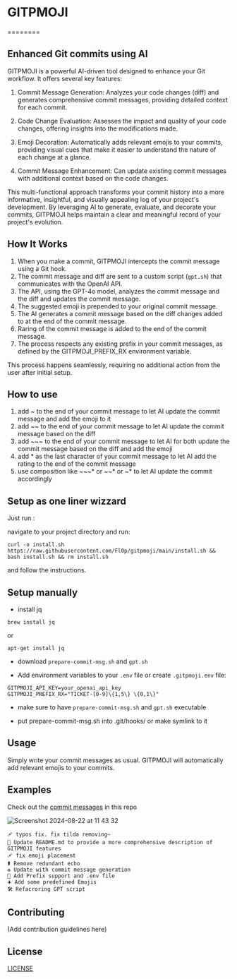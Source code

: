 # GITPMOJI
========

Enhanced Git commits using AI
-----------------------------

GITPMOJI is a powerful AI-driven tool designed to enhance your Git workflow. It offers several key features:

1. Commit Message Generation: Analyzes your code changes (diff) and generates comprehensive commit messages, providing detailed context for each commit.

2. Code Change Evaluation: Assesses the impact and quality of your code changes, offering insights into the modifications made.

3. Emoji Decoration: Automatically adds relevant emojis to your commits, providing visual cues that make it easier to understand the nature of each change at a glance.

4. Commit Message Enhancement: Can update existing commit messages with additional context based on the code changes.

This multi-functional approach transforms your commit history into a more informative, insightful, and visually appealing log of your project's development. By leveraging AI to generate, evaluate, and decorate your commits, GITPMOJI helps maintain a clear and meaningful record of your project's evolution.

## How It Works

1. When you make a commit, GITPMOJI intercepts the commit message using a Git hook.
2. The commit message and diff are sent to a custom script (`gpt.sh`) that communicates with the OpenAI API.
3. The API, using the GPT-4o model, analyzes the commit message and the diff and updates the commit message.
4. The suggested emoji is prepended to your original commit message.
5. The AI generates a commit message based on the diff changes added to at the end of the commit message.
6. Raring of the commit message is added to the end of the commit message.
7. The process respects any existing prefix in your commit messages, as defined by the GITPMOJI_PREFIX_RX environment variable.

This process happens seamlessly, requiring no additional action from the user after initial setup.

## How to use

1. add ~ to the end of your commit message to let AI update the commit message and add the emoji to it
2. add ~~ to the end of your commit message to let AI update the commit message based on the diff 
3. add ~~~ to the end of your commit message to let AI for both update the commit message based on the diff and add the emoji
4. add * as the last character of your commit message to let AI add the rating to the end of the commit message
5. use composition like ~~~* or ~~* or ~* to let AI update the commit accordingly

## Setup as one liner wizzard

Just run :

navigate to your project directory and run:
```
curl -o install.sh https://raw.githubusercontent.com/Fl0p/gitpmoji/main/install.sh && bash install.sh && rm install.sh
```
and follow the instructions.

## Setup manually

- install jq
```
brew install jq
```
or
```
apt-get install jq
```

- download `prepare-commit-msg.sh` and `gpt.sh`

- Add environment variables to your `.env` file or create `.gitpmoji.env` file:

```
GITPMOJI_API_KEY=your_openai_api_key
GITPMOJI_PREFIX_RX="TICKET-[0-9]\{1,5\} \{0,1\}"
```

- make sure to have `prepare-commit-msg.sh` and `gpt.sh` executable

- put prepare-commit-msg.sh into .git/hooks/ or make symlink to it

## Usage

Simply write your commit messages as usual. GITPMOJI will automatically add relevant emojis to your commits.

## Examples

Check out the [commit messages](https://github.com/Fl0p/gitpmoji/commits/main/) in this repo

![Screenshot 2024-08-22 at 11 43 32](https://github.com/user-attachments/assets/f69ff571-e304-41c1-baec-7d53219bd756)

```
🩹️ typos fix. fix tilda removing~
📝 Update README.md to provide a more comprehensive description of GITPMOJI features
🩹 fix emoji placement
⚰️ Remove redundant echo
♻️ Update with commit message generation
🔧 Add Prefix support and .env file
➕ Add some predefined Emojis
🛠️ Refacroring GPT script
```

## Contributing

(Add contribution guidelines here)

## License

[LICENSE](LICENSE)

